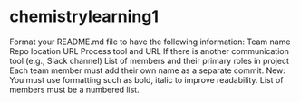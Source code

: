 # chemistrylearning1

Format your README.md file to have the following information:
Team name
Repo location URL
Process tool and URL
If there is another communication tool (e.g., Slack channel)
List of members and their primary roles in project
Each team member must add their own name as a separate commit.
New: You must use formatting such as bold, italic to improve readability. List of members must be a numbered list.

